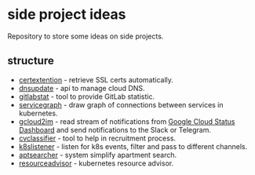 # side project ideas

Repository to store some ideas on side projects.

## structure

* [certextention](certextention/README.md) - retrieve SSL certs automatically.
* [dnsupdate](dnsupdate/README.md) - api to manage cloud DNS.
* [gitlabstat](gitlabstat/README.md) - tool to provide GitLab statistic.
* [servicegraph](servicegraph/README.md) - draw graph of connections between services in kubernetes.
* [gcloud2im](gcloud2im/README.md) - read stream of notifications from [Google Cloud Status Dashboard](https://status.cloud.google.com/) and send notifications to the Slack or Telegram.
* [cvclassifier](cvclassifier/README.md) - tool to help in recruitment process.
* [k8slistener](k8slistener/README.md) - listen for k8s events, filter and pass to different channels.
* [aptsearcher](aptsearcher/README.md) - system simplify apartment search.
* [resourceadvisor](resourceadvisor/README.md) - kubernetes resource advisor.
